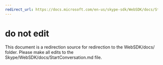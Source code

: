 ```yaml
---
redirect_url: https://docs.microsoft.com/en-us/skype-sdk/WebSDK/docs/StartConversation
---
```

# do not edit
This document is a redirection source for redirection to the WebSDK/docs/ folder. Please make all edits to the Skype/WebSDK/docs/StartConversation.md file.

